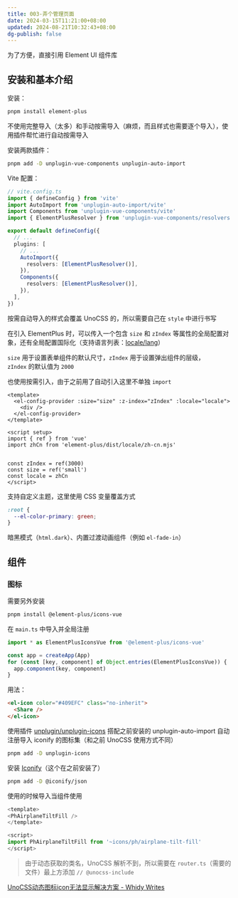 ```yaml
---
title: 003-弄个管理页面
date: 2024-03-15T11:21:00+08:00
updated: 2024-08-21T10:32:43+08:00
dg-publish: false
---
```


为了方便，直接引用 Element UI 组件库

## 安装和基本介绍

安装：

```sh
pnpm install element-plus
```

不使用完整导入（太多）和手动按需导入（麻烦，而且样式也需要逐个导入），使用插件帮忙进行自动按需导入

安装两款插件：

```sh
pnpm add -D unplugin-vue-components unplugin-auto-import
```

Vite 配置：

```ts
// vite.config.ts
import { defineConfig } from 'vite'
import AutoImport from 'unplugin-auto-import/vite'
import Components from 'unplugin-vue-components/vite'
import { ElementPlusResolver } from 'unplugin-vue-components/resolvers'

export default defineConfig({
  // ...
  plugins: [
    // ...
    AutoImport({
      resolvers: [ElementPlusResolver()],
    }),
    Components({
      resolvers: [ElementPlusResolver()],
    }),
  ],
})
```

按需自动导入的样式会覆盖 UnoCSS 的，所以需要自己在 `style` 中进行书写

在引入 ElementPlus 时，可以传入一个包含 `size` 和 `zIndex` 等属性的全局配置对象，还有全局配置国际化（支持语言列表：[locale/lang](https://github.com/element-plus/element-plus/tree/dev/packages/locale/lang)）

`size` 用于设置表单组件的默认尺寸，`zIndex` 用于设置弹出组件的层级，`zIndex` 的默认值为 `2000`

也使用按需引入，由于之前用了自动引入这里不单独 `import`

```vue
<template>
  <el-config-provider :size="size" :z-index="zIndex" :locale="locale">
    <div />
  </el-config-provider>
</template>

<script setup>
import { ref } from 'vue'
import zhCn from 'element-plus/dist/locale/zh-cn.mjs'


const zIndex = ref(3000)
const size = ref('small')
const locale = zhCn
</script>
```

支持自定义主题，这里使用 CSS 变量覆盖方式

```css
:root {
  --el-color-primary: green;
}
```

暗黑模式（`html.dark`）、内置过渡动画组件（例如 `el-fade-in`）

## 组件

### 图标

需要另外安装

```sh
pnpm install @element-plus/icons-vue
```

在 `main.ts` 中导入并全局注册

```ts
import * as ElementPlusIconsVue from '@element-plus/icons-vue'

const app = createApp(App)
for (const [key, component] of Object.entries(ElementPlusIconsVue)) {
  app.component(key, component)
}
```

用法：

```html
<el-icon color="#409EFC" class="no-inherit">
  <Share />
</el-icon>
```

使用插件 [unplugin/unplugin-icons](https://github.com/unplugin/unplugin-icons) 搭配之前安装的 unplugin-auto-import 自动注册导入 iconify 的图标集（和之前 UnoCSS 使用方式不同）

```sh
pnpm add -D unplugin-icons
```

安装 [Iconify](https://iconify.design/)（这个在之前安装了）

```sh
pnpm add -D @iconify/json
```

使用的时候导入当组件使用

```ts
<template>
<PhAirplaneTiltFill />
</template>

<script>
import PhAirplaneTiltFill from '~icons/ph/airplane-tilt-fill'
</script>
```

> 由于动态获取的类名，UnoCSS 解析不到，所以需要在 `router.ts`（需要的文件）最上方添加 `// @unocss-include`

[UnoCSS动态图标icon无法显示解决方案 - Whidy Writes](https://www.whidy.net/unocss-dynamic-icon-not-show)
